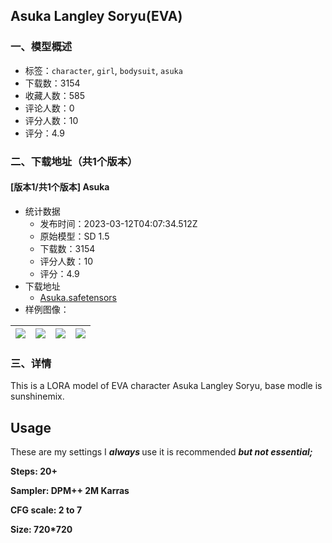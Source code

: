 ## Asuka Langley Soryu(EVA)
### 一、模型概述

- 标签：`character`, `girl`, `bodysuit`, `asuka`
- 下载数：3154
- 收藏人数：585
- 评论人数：0
- 评分人数：10
- 评分：4.9

### 二、下载地址（共1个版本）

#### [版本1/共1个版本] Asuka

- 统计数据
  - 发布时间：2023-03-12T04:07:34.512Z
  - 原始模型：SD 1.5
  - 下载数：3154
  - 评分人数：10
  - 评分：4.9
- 下载地址
  - [Asuka.safetensors](https://civitai.com/api/download/models/21914)
- 样例图像：

| <img src="https://image.civitai.com/xG1nkqKTMzGDvpLrqFT7WA/1aba2e40-8110-4a2c-eab8-bb4694aba800/width=450/234160.jpeg" /> | <img src="https://image.civitai.com/xG1nkqKTMzGDvpLrqFT7WA/85bb1a1e-8933-49cf-93a7-64f9baeea700/width=450/234168.jpeg" /> | <img src="https://image.civitai.com/xG1nkqKTMzGDvpLrqFT7WA/100fdd59-24ac-43d2-1eac-fe6040af6400/width=450/234167.jpeg" /> | <img src="https://image.civitai.com/xG1nkqKTMzGDvpLrqFT7WA/568ceecf-8624-4265-467e-2b3db3acec00/width=450/234166.jpeg" /> |
| ---- | ---- | ---- | ---- |


### 三、详情
<p>This is a LORA model of EVA character Asuka Langley Soryu, base modle is sunshinemix.</p><h2><strong>Usage</strong></h2><p>These are my settings I <strong><em>always </em></strong>use it is recommended <strong><em>but not essential;</em></strong></p><p><strong>Steps: 20+</strong></p><p><strong>Sampler: DPM++ 2M Karras</strong></p><p><strong>CFG scale: 2 to 7</strong></p><p><strong>Size: 720*720</strong></p>